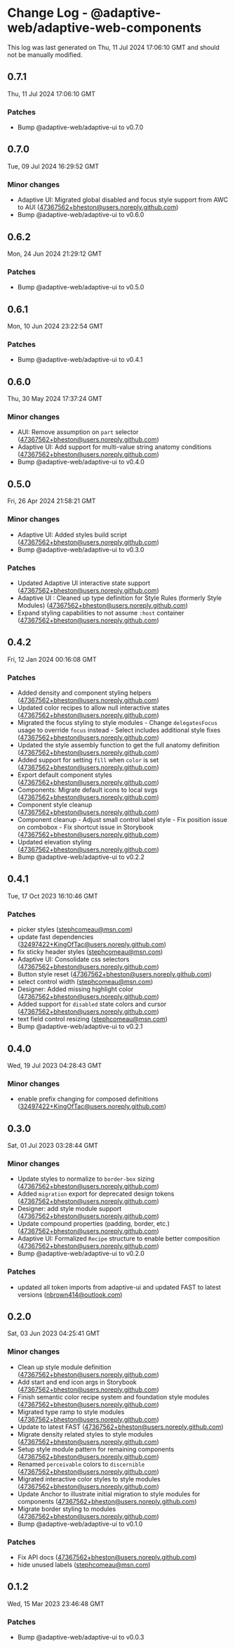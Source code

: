 # Change Log - @adaptive-web/adaptive-web-components

This log was last generated on Thu, 11 Jul 2024 17:06:10 GMT and should not be manually modified.

<!-- Start content -->

## 0.7.1

Thu, 11 Jul 2024 17:06:10 GMT

### Patches

- Bump @adaptive-web/adaptive-ui to v0.7.0

## 0.7.0

Tue, 09 Jul 2024 16:29:52 GMT

### Minor changes

- Adaptive UI: Migrated global disabled and focus style support from AWC to AUI (47367562+bheston@users.noreply.github.com)
- Bump @adaptive-web/adaptive-ui to v0.6.0

## 0.6.2

Mon, 24 Jun 2024 21:29:12 GMT

### Patches

- Bump @adaptive-web/adaptive-ui to v0.5.0

## 0.6.1

Mon, 10 Jun 2024 23:22:54 GMT

### Patches

- Bump @adaptive-web/adaptive-ui to v0.4.1

## 0.6.0

Thu, 30 May 2024 17:37:24 GMT

### Minor changes

- AUI: Remove assumption on `part` selector (47367562+bheston@users.noreply.github.com)
- Adaptive UI: Add support for multi-value string anatomy conditions (47367562+bheston@users.noreply.github.com)
- Bump @adaptive-web/adaptive-ui to v0.4.0

## 0.5.0

Fri, 26 Apr 2024 21:58:21 GMT

### Minor changes

- Adaptive UI: Added styles build script (47367562+bheston@users.noreply.github.com)
- Bump @adaptive-web/adaptive-ui to v0.3.0

### Patches

- Updated Adaptive UI interactive state support (47367562+bheston@users.noreply.github.com)
- Adaptive UI : Cleaned up type definition for Style Rules (formerly Style Modules) (47367562+bheston@users.noreply.github.com)
- Expand styling capabilities to not assume `:host` container (47367562+bheston@users.noreply.github.com)

## 0.4.2

Fri, 12 Jan 2024 00:16:08 GMT

### Patches

- Added density and component styling helpers (47367562+bheston@users.noreply.github.com)
- Updated color recipes to allow null interactive states (47367562+bheston@users.noreply.github.com)
- Migrated the focus styling to style modules - Change `delegatesFocus` usage to override `focus` instead - Select includes additional style fixes (47367562+bheston@users.noreply.github.com)
- Updated the style assembly function to get the full anatomy definition (47367562+bheston@users.noreply.github.com)
- Added support for setting `fill` when `color` is set (47367562+bheston@users.noreply.github.com)
- Export default component styles (47367562+bheston@users.noreply.github.com)
- Components: Migrate default icons to local svgs (47367562+bheston@users.noreply.github.com)
- Component style cleanup (47367562+bheston@users.noreply.github.com)
- Component cleanup - Adjust small control label style - Fix position issue on combobox - Fix shortcut issue in Storybook (47367562+bheston@users.noreply.github.com)
- Updated elevation styling (47367562+bheston@users.noreply.github.com)
- Bump @adaptive-web/adaptive-ui to v0.2.2

## 0.4.1

Tue, 17 Oct 2023 16:10:46 GMT

### Patches

- picker styles (stephcomeau@msn.com)
- update fast dependencies (32497422+KingOfTac@users.noreply.github.com)
- fix sticky header styles (stephcomeau@msn.com)
- Adaptive UI: Consolidate css selectors (47367562+bheston@users.noreply.github.com)
- Button style reset (47367562+bheston@users.noreply.github.com)
- select control width (stephcomeau@msn.com)
- Designer: Added missing highlight color (47367562+bheston@users.noreply.github.com)
- Added support for `disabled` state colors and cursor (47367562+bheston@users.noreply.github.com)
- text field control resizing (stephcomeau@msn.com)
- Bump @adaptive-web/adaptive-ui to v0.2.1

## 0.4.0

Wed, 19 Jul 2023 04:28:43 GMT

### Minor changes

- enable prefix changing for composed definitions (32497422+KingOfTac@users.noreply.github.com)

## 0.3.0

Sat, 01 Jul 2023 03:28:44 GMT

### Minor changes

- Update styles to normalize to `border-box` sizing (47367562+bheston@users.noreply.github.com)
- Added `migration` export for deprecated design tokens (47367562+bheston@users.noreply.github.com)
- Designer: add style module support (47367562+bheston@users.noreply.github.com)
- Update compound properties (padding, border, etc.) (47367562+bheston@users.noreply.github.com)
- Adaptive UI: Formalized `Recipe` structure to enable better composition (47367562+bheston@users.noreply.github.com)
- Bump @adaptive-web/adaptive-ui to v0.2.0

### Patches

- updated all token imports from adaptive-ui and updated FAST to latest versions (nbrown414@outlook.com)

## 0.2.0

Sat, 03 Jun 2023 04:25:41 GMT

### Minor changes

- Clean up style module definition (47367562+bheston@users.noreply.github.com)
- Add start and end icon args in Storybook (47367562+bheston@users.noreply.github.com)
- Finish semantic color recipe system and foundation style modules (47367562+bheston@users.noreply.github.com)
- Migrated type ramp to style modules (47367562+bheston@users.noreply.github.com)
- Update to latest FAST (47367562+bheston@users.noreply.github.com)
- Migrate density related styles to style modules (47367562+bheston@users.noreply.github.com)
- Setup style module pattern for remaining components (47367562+bheston@users.noreply.github.com)
- Renamed `perceivable` colors to `discernible` (47367562+bheston@users.noreply.github.com)
- Migrated interactive color styles to style modules (47367562+bheston@users.noreply.github.com)
- Update Anchor to illustrate initial migration to style modules for components (47367562+bheston@users.noreply.github.com)
- Migrate border styling to modules (47367562+bheston@users.noreply.github.com)
- Bump @adaptive-web/adaptive-ui to v0.1.0

### Patches

- Fix API docs (47367562+bheston@users.noreply.github.com)
- hide unused labels (stephcomeau@msn.com)

## 0.1.2

Wed, 15 Mar 2023 23:46:48 GMT

### Patches

- Bump @adaptive-web/adaptive-ui to v0.0.3
